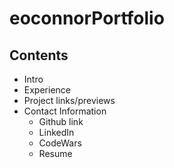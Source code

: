 # eoconnorPortfolio
## Contents
- Intro
- Experience
- Project links/previews
- Contact Information
  - Github link
  - LinkedIn
  - CodeWars
  - Resume
